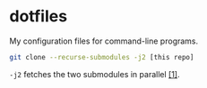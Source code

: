 # dotfiles

My configuration files for command-line programs.

```bash
git clone --recurse-submodules -j2 [this repo]
```

`-j2` fetches the two submodules in parallel [[1]](https://stackoverflow.com/questions/3796927/how-do-i-git-clone-a-repo-including-its-submodules).
